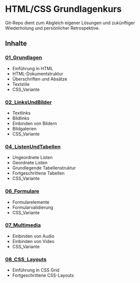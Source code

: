 # HTML/CSS Grundlagenkurs

Git-Repo dient zum Abgleich eigener Lösungen und zukünftiger Wiederholung und persönlicher Retrospektive.

## Inhalte

### [**01_Grundlagen**](#01_grundlagen)
- Einführung in HTML
- HTML-Dokumentstruktur
- Überschriften und Absätze
- Textstile
- CSS_Variante

### [**02_LinksUndBilder**](#02_links)
- Textlinks
- Bildlinks
- Einbinden von Bildern
- Bildgalerien
- CSS_Variante

### [**04_ListenUndTabellen**](#04_listen)
- Ungeordnete Listen
- Geordnete Listen
- Grundlegende Tabellenstruktur
- Fortgeschrittene Tabellen
- CSS_Variante

### [**06_Formulare**](#06_formulare)
- Formularelemente
- Formularvalidierung
- CSS_Variante

### [**07_Multimedia**](#07_multimedia)
- Einbinden von Audio
- Einbinden von Video
- CSS_Variante

### [**08_CSS_Layouts**](#08_css_layouts)
- Einführung in CSS Grid
- Fortgeschrittene CSS-Layouts
